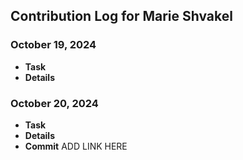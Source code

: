 ## Contribution Log for Marie Shvakel

### October 19, 2024 
- **Task** 
- **Details** 

### October 20, 2024 
- **Task** 
- **Details** 
- **Commit** ADD LINK HERE 
